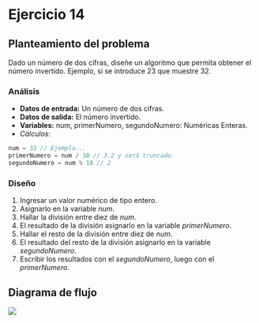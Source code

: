 # Ejercicio 14

## Planteamiento del problema

Dado un número de dos cifras, diseñe un algoritmo que permita obtener el número invertido. Ejemplo, si se introduce 23 que muestre 32.

### Análisis

- **Datos de entrada:** Un número de dos cifras.
- **Datos de salida:** El número invertido.
- **Variables:** num, primerNumero, segundoNumero: Numéricas Enteras.
- _Cálculos:_
```C
num = 32 // Ejemplo...
primerNumero = num / 10 // 3.2 y será truncado.
segundoNumero = num % 10 // 2
```
### Diseño

1. Ingresar un valor numérico de tipo entero.
2. Asignarlo en la variable *num*.
3. Hallar la división entre diez de *num*.
4. El resultado de la división asignarlo en la variable *primerNumero*.
5. Hallar el resto de la división entre diez de *num*.
6. El resultado del resto de la división asignarlo en la variable *segundoNumero*.
7. Escribir los resultados con el *segundoNumero*, luego con el *primerNumero*.

## Diagrama de flujo

![](url)
